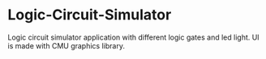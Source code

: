 # Logic-Circuit-Simulator
Logic circuit simulator application with different logic gates and led light. UI is made with CMU graphics library.
